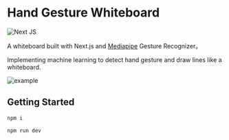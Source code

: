 # Hand Gesture Whiteboard

![Next JS](https://img.shields.io/badge/Next-black?style=for-the-badge&logo=next.js&logoColor=white)

A whiteboard built with Next.js and [Mediapipe](https://ai.google.dev/edge/mediapipe/solutions/guide) Gesture Recognizer。

Implementing machine learning to detect hand gesture and draw lines like a whiteboard.

![example](docs/example.gif)

## Getting Started

```sh
npm i

npm run dev
```
